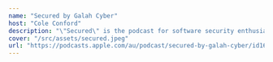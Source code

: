 ```yaml
---
name: "Secured by Galah Cyber"
host: "Cole Conford"
description: "\"Secured\" is the podcast for software security enthusiasts. Host Cole Cornford sits down with Australia's top software security experts to uncover their unconventional career paths and the challenges they faced along the way."
cover: "/src/assets/secured.jpeg"
url: "https://podcasts.apple.com/au/podcast/secured-by-galah-cyber/id1680660068"
---
```

